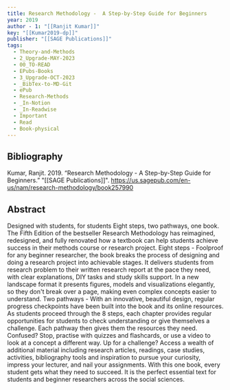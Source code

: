 ```yaml
---
title: Research Methodology -  A Step-by-Step Guide for Beginners
year: 2019
author - 1: "[[Ranjit Kumar]]"
key: "[[Kumar2019-dp]]"
publisher: "[[SAGE Publications]]"
tags:
  - Theory-and-Methods
  - 2_Upgrade-MAY-2023
  - 00_TO-READ
  - EPubs-Books
  - 3_Upgrade-OCT-2023
  - _BibTex-to-MD-Git
  - ePub
  - Research-Methods
  - _In-Notion
  - _In-Readwise
  - Important
  - Read
  - Book-physical
---
```


## Bibliography
Kumar, Ranjit. 2019. “Research Methodology -  A Step-by-Step Guide for Beginners.” "[[SAGE Publications]]". https://us.sagepub.com/en-us/nam/research-methodology/book257990

## Abstract
Designed with students, for students Eight steps, two pathways, one book. The Fifth Edition of the bestseller Research Methodology has reimagined, redesigned, and fully renovated how a textbook can help students achieve success in their methods course or research project. Eight steps -  Foolproof for any beginner researcher, the book breaks the process of designing and doing a research project into achievable stages. It delivers students from research problem to their written research report at the pace they need, with clear explanations, DIY tasks and study skills support. In a new landscape format it presents figures, models and visualizations elegantly, so they don't break over a page, making even complex concepts easier to understand. Two pathways -  With an innovative, beautiful design, regular progress checkpoints have been built into the book and its online resources. As students proceed through the 8 steps, each chapter provides regular opportunities for students to check understanding or give themselves a challenge. Each pathway then gives them the resources they need. Confused? Stop, practise with quizzes and flashcards, or use a video to look at a concept a different way. Up for a challenge? Access a wealth of additional material including research articles, readings, case studies, activities, bibliography tools and inspiration to pursue your curiosity, impress your lecturer, and nail your assignments. With this one book, every student gets what they need to succeed. It is the perfect essential text for students and beginner researchers across the social sciences.